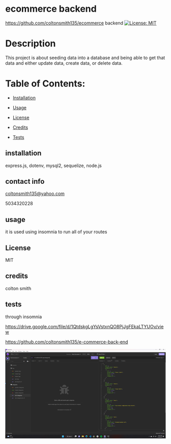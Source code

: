 # ecommerce backend
https://github.com/coltonsmith135/ecommerce backend
[![License: MIT](https://img.shields.io/badge/License-MIT-yellow.svg)](https://opensource.org/licenses/MIT)
# Description
This project is about seeding data into a database and being able to get that data and either update data, create data, or delete data.
# Table of Contents:
* [Installation](#installation)
* [Usage](#usage)

 * [License](#License)

* [Credits](#credits)
* [Tests](#tests)



## installation

express.js, dotenv, mysql2, sequelize, node.js

## contact info

coltonsmith135@yahoo.com

5034320228

## usage

it is used using insomnia to run all of your routes


## License

  MIT

## credits

colton smith

## tests

through insomnia

https://drive.google.com/file/d/1QtdskgLgYsVstxnQO8PjJgFEkaLTYUOv/view

https://github.com/coltonsmith135/e-commerce-back-end

![insomnia back end](config/ecommerce.png)